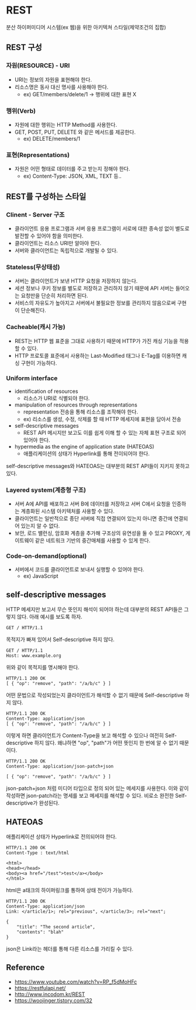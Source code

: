 #  REST
분산 하이퍼미디어 시스템(ex 웹)을 위한 아키텍쳐 스타일(제약조건의 집합)

## REST 구성
### 자원(RESOURCE) - URI
- URI는 정보의 자원을 표현해야 한다.
- 리소스명은 동사 대신 명사를 사용해야 한다.
  - ex) GET/members/delete/1 -> 행위에 대한 표현 X

### 행위(Verb)
- 자원에 대한 행위는 HTTP Method를 사용한다.
- GET, POST, PUT, DELETE 와 같은 메서드를 제공한다.
  - ex) DELETE/members/1

### 표현(Representations)
- 자원은 어떤 형태로 데이터를 주고 받는지 정해야 한다.
  - ex) Content-Type: JSON, XML, TEXT 등..

## REST를 구성하는 스타일
### Clinent - Server 구조
- 클라이언트 응용 프로그램과 서버 응용 프로그램이 서로에 대한 종속성 없이 별도로 발전할 수 있어야 함을 의미한다. 
- 클라이언트는 리소스 URI만 알아야 한다. 
- 서버와 클라이언트는 독립적으로 개발될 수 있다.

### Stateless(무상태성)
- 서버는 클라이언트가 보낸 HTTP 요청을 저장하지 않는다.
- 세션 정보나 쿠키 정보를 별도로 저장하고 관리하지 않기 때문에 API 서버는 들어오는 요청만을 단순히 처리하면 된다.
- 서비스의 자유도가 높아지고 서버에서 불필요한 정보를 관리하지 않음으로써 구현이 단순해진다.

### Cacheable(캐시 가능)
- REST는 HTTP 웹 표준을 그대로 사용하기 때문에 HTTP가 가진 캐싱 기능을 적용할 수 있다.
- HTTP 프로토콜 표준에서 사용하는 Last-Modified 태그나 E-Tag를 이용하면 캐싱 구현이 가능하다.
  
### Uniform interface
- identification of resources
  - 리소스가 URI로 식별되야 한다.
- manipulation of resources through representations
  - representation 전송을 통해 리소스를 조작해야 한다.
  - ex) 리소스를 생성, 수정, 삭제를 할 때 HTTP 메세지에 표현을 담아서 전송
- self-descriptive messages 
  - REST API 메시지만 보고도 이를 쉽게 이해 할 수 있는 자체 표현 구조로 되어 있어야 한다.
- hypermedia as the engine of application state (HATEOAS)
  - 애플리케이션의 상태가 Hyperlink를 통해 전이되어야 한다.

self-descriptive messages와 HATEOAS는 대부분의 REST API들이 지키지 못하고 있다.

### Layered system(계층형 구조)
- 서버 A에 API를 배포하고 서버 B에 데이터를 저장하고 서버 C에서 요청을 인증하는 계층화된 시스템 아키텍처를 사용할 수 있다.
- 클라이언트는 일반적으로 종단 서버에 직접 연결되어 있는지 아니면 중간에 연결되어 있는지 알 수 없다.
-  보안, 로드 밸런싱, 암호화 계층을 추가해 구조상의 유연성을 둘 수 있고 PROXY, 게이트웨이 같은 네트워크 기반의 중간매체를 사용할 수 있게 한다.

### Code-on-demand(optional)
- 서버에서 코드를 클라이언트로 보내서 실행할 수 있어야 한다.
  - ex) JavaScript

## self-descriptive messages
HTTP 메세지만 보고서 무슨 뜻인지 해석이 되어야 하는데 대부분의 REST API들은 그렇지 않다. 아래 예시를 보도록 하자.

```HTTP
GET / HTTP/1.1
```
목적지가 빠져 있어서 Self-descriptive 하지 않다.

```HTTP
GET / HTTP/1.1
Host: www.example.org
```
위와 같이 목적지를 명시해야 한다.

```HTTP
HTTP/1.1 200 OK
[ { "op": "remove", "path": "/a/b/c" } ]
```
어떤 문법으로 작성되었는지 클라이언트가 해석할 수 없기 때문에 Self-descriptive 하지 않다.

```HTTP
HTTP/1.1 200 OK
Content-Type: application/json
[ { "op": "remove", "path": "/a/b/c" } ]
```
이렇게 하면 클라이언트가 Content-Type을 보고 해석할 수 있으나 여전히 Self-descriptive 하지 않다. 왜냐하면 "op", "path"가 어떤 뜻인지 한 번에 알 수 없기 때문이다.

```HTTP
HTTP/1.1 200 OK
Content-Type: application/json-patch+json

[ { "op": "remove", "path": "/a/b/c" } ]
```
json-patch+json 처럼 미디어 타입으로 정의 되어 있는 메세지를 사용한다. 이와 같이 작성하면 json-patch라는 명세를 보고 메세지를 해석할 수 있다. 비로소 완전한 Self-descriptive가 완성된다.

## HATEOAS
애플리케이션 상태가 Hyperlink로 전의되어야 한다.
```http
HTTP/1.1 200 OK
Content-Type : text/html

<html>
<head></head>
<body><a href="/test">test</a></body>
</html>
```
html은 a태크의 하이퍼링크를 통하여 상태 전이가 가능하다. 

```http
HTTP/1.1 200 OK
Content-Type: application/json
Link: </article/1>; rel="previous", </article/3>; rel="next";

{
	"title": "The second article",
	"contents": "blah"
}
```
json은 Link라는 헤더를 통해 다른 리소스를 가리킬 수 있다.


## Reference
- https://www.youtube.com/watch?v=RP_f5dMoHFc
- https://restfulapi.net/
- http://www.incodom.kr/REST
- https://woojinger.tistory.com/32